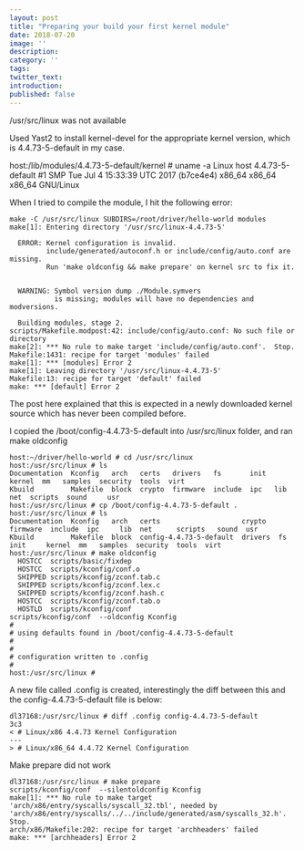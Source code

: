 ```yaml
---
layout: post
title: "Preparing your build your first kernel module"
date: 2018-07-20
image: ''
description:
category: ''
tags:
twitter_text:
introduction:
published: false
---
```


/usr/src/linux was not available

Used Yast2 to install kernel-devel for the appropriate kernel version, which is 4.4.73-5-default in my case.

host:/lib/modules/4.4.73-5-default/kernel # uname -a
Linux host 4.4.73-5-default #1 SMP Tue Jul 4 15:33:39 UTC 2017 (b7ce4e4) x86_64 x86_64 x86_64 GNU/Linux

When I tried to compile the module, I hit the following error:

```
make -C /usr/src/linux SUBDIRS=/root/driver/hello-world modules
make[1]: Entering directory '/usr/src/linux-4.4.73-5'

  ERROR: Kernel configuration is invalid.
         include/generated/autoconf.h or include/config/auto.conf are missing.
         Run 'make oldconfig && make prepare' on kernel src to fix it.


  WARNING: Symbol version dump ./Module.symvers
           is missing; modules will have no dependencies and modversions.

  Building modules, stage 2.
scripts/Makefile.modpost:42: include/config/auto.conf: No such file or directory
make[2]: *** No rule to make target 'include/config/auto.conf'.  Stop.
Makefile:1431: recipe for target 'modules' failed
make[1]: *** [modules] Error 2
make[1]: Leaving directory '/usr/src/linux-4.4.73-5'
Makefile:13: recipe for target 'default' failed
make: *** [default] Error 2
```

The post here explained that this is expected in a newly downloaded kernel source which has never been compiled before.

I copied the /boot/config-4.4.73-5-default into /usr/src/linux folder, and ran make oldconfig

```
host:~/driver/hello-world # cd /usr/src/linux
host:/usr/src/linux # ls
Documentation  Kconfig   arch   certs   drivers   fs       init  kernel  mm   samples  security  tools  virt
Kbuild         Makefile  block  crypto  firmware  include  ipc   lib     net  scripts  sound     usr
host:/usr/src/linux # cp /boot/config-4.4.73-5-default .
host:/usr/src/linux # ls
Documentation  Kconfig   arch   certs                    crypto   firmware  include  ipc     lib  net      scripts   sound  usr
Kbuild         Makefile  block  config-4.4.73-5-default  drivers  fs        init     kernel  mm   samples  security  tools  virt
host:/usr/src/linux # make oldconfig
  HOSTCC  scripts/basic/fixdep
  HOSTCC  scripts/kconfig/conf.o
  SHIPPED scripts/kconfig/zconf.tab.c
  SHIPPED scripts/kconfig/zconf.lex.c
  SHIPPED scripts/kconfig/zconf.hash.c
  HOSTCC  scripts/kconfig/zconf.tab.o
  HOSTLD  scripts/kconfig/conf
scripts/kconfig/conf  --oldconfig Kconfig
#
# using defaults found in /boot/config-4.4.73-5-default
#
#
# configuration written to .config
#
host:/usr/src/linux #
```

A new file called .config is created, interestingly the diff between this and the config-4.4.73-5-default file is below:

```
dl37168:/usr/src/linux # diff .config config-4.4.73-5-default
3c3
< # Linux/x86 4.4.73 Kernel Configuration
---
> # Linux/x86_64 4.4.72 Kernel Configuration
```

Make prepare did not work
```
dl37168:/usr/src/linux # make prepare
scripts/kconfig/conf  --silentoldconfig Kconfig
make[1]: *** No rule to make target 'arch/x86/entry/syscalls/syscall_32.tbl', needed by 'arch/x86/entry/syscalls/../../include/generated/asm/syscalls_32.h'.  Stop.
arch/x86/Makefile:202: recipe for target 'archheaders' failed
make: *** [archheaders] Error 2
```


